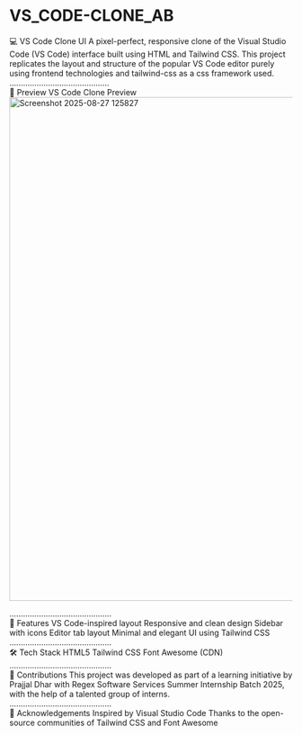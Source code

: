 # VS_CODE-CLONE_AB
💻 VS Code Clone UI
A pixel-perfect, responsive clone of the Visual Studio Code (VS Code) interface built using HTML and Tailwind CSS. This project replicates the layout and structure of the popular VS Code editor purely using frontend technologies and tailwind-css as a css framework used.<br>
............................................ 
<br>📸 Preview
VS Code Clone Preview
<img width="1910" height="896" alt="Screenshot 2025-08-27 125827" src="https://github.com/user-attachments/assets/c0ab26b4-a326-4f25-8382-15039d26e376" /> <br>

.............................................
<br>🚀 Features
VS Code-inspired layout
Responsive and clean design
Sidebar with icons
Editor tab layout
Minimal and elegant UI using Tailwind CSS<br>
.............................................
<br>🛠️ Tech Stack
HTML5
Tailwind CSS
Font Awesome (CDN) <br>
.............................................
<br>📌 Contributions
This project was developed as part of a learning initiative by Prajjal Dhar with Regex Software Services Summer Internship Batch 2025, with the help of a talented group of interns.<br>
.............................................
<br>🙏 Acknowledgements
Inspired by Visual Studio Code
Thanks to the open-source communities of Tailwind CSS and Font Awesome

